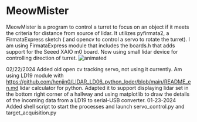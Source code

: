 # MeowMister
 
MeowMister is a program to control a turret to focus on an object if it meets the criteria for distance from source of lidar. It utilizes pyfirmata2, a FirmataExpress sketch ( and opencv to control a servo to rotate the turret).  I am using FirmataExpress module that includes the boards.h that adds support for the Seeed XAIO m0 board. Now using small lidar device for controlling direction of turret.
![animated](https://github.com/metracy/MeowMister/assets/12073647/369f0b9b-114d-45e2-a6dd-8e855cca93e6)

02/22/2024
Added old open cv tracking servo, not using it currently. Am using LD19 module with https://github.com/henjin0/LIDAR_LD06_python_loder/blob/main/README_en.md lidar calculator for python. Adapted it to support displaying lidar set in the bottom right
corner of a hallway and using matplotlib to draw the details of the incoming data from a LD19 to serial-USB converter.
01-23-2024
Added shell script to start the processes and launch servo_control.py and target_acquisition.py
